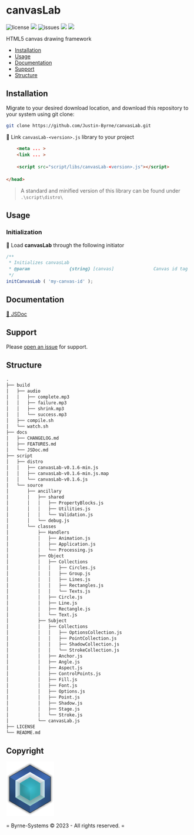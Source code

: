 # canvasLab

![license](https://img.shields.io/github/license/Justin-Byrne/canvasLab?style=flat-square)
<img src="https://img.shields.io/badge/Chrome-119.0.6045.199-yellow?style=flat-square&logo=googlechrome&logoColor=white" />
![issues](https://img.shields.io/github/issues/Justin-Byrne/canvasLab?style=flat-square)
<img src="https://img.shields.io/badge/Version-0.1.6-green?style=flat-square" />
<img src="https://img.shields.io/github/languages/code-size/Justin-Byrne/canvasLab?style=flat-square" />

HTML5 canvas drawing framework

- [Installation](#installation)
- [Usage](#usage)
- [Documentation](#documentation)
- [Support](#support)
- [Structure](#structure)

## Installation

Migrate to your desired download location, and download this repository to your system using git clone:

```sh
git clone https://github.com/Justin-Byrne/canvasLab.git
```

:paperclip: Link `canvasLab-<version>.js` library to your project

```html
    <meta ... >
    <link ... >

    <script src="script/libs/canvasLab-<version>.js"></script>

</head>
```

> A standard and minified version of this library can be found under `.\script\distro\`

## Usage

### Initialization

:truck: Load **canvasLab** through the following initiator

```javascript
/**
 * Initializes canvasLab
 * @param               {string} [canvas]               Canvas id tag
 */
initCanvasLab ( 'my-canvas-id' );
```

## Documentation

[:book: JSDoc](https://github.com/Justin-Byrne/canvasLab/blob/main/docs/JSDoc.md)


## Support

Please [open an issue](https://github.com/Justin-Byrne/canvasLab/issues/new) for support.

## Structure

```
.
├── build
│   ├── audio
│   │   ├── complete.mp3
│   │   ├── failure.mp3
│   │   ├── shrink.mp3
│   │   └── success.mp3
│   ├── compile.sh
│   └── watch.sh
├── docs
│   ├── CHANGELOG.md
│   ├── FEATURES.md
│   └── JSDoc.md
├── script
│   ├── distro
│   │   ├── canvasLab-v0.1.6-min.js
│   │   ├── canvasLab-v0.1.6-min.js.map
│   │   └── canvasLab-v0.1.6.js
│   └── source
│       ├── ancillary
│       │   ├── shared
│       │   │   ├── PropertyBlocks.js
│       │   │   ├── Utilities.js
│       │   │   └── Validation.js
│       │   └── debug.js
│       └── classes
│           ├── Handlers
│           │   ├── Animation.js
│           │   ├── Application.js
│           │   └── Processing.js
│           ├── Object
│           │   ├── Collections
│           │   │   ├── Circles.js
│           │   │   ├── Group.js
│           │   │   ├── Lines.js
│           │   │   ├── Rectangles.js
│           │   │   └── Texts.js
│           │   ├── Circle.js
│           │   ├── Line.js
│           │   ├── Rectangle.js
│           │   └── Text.js
│           ├── Subject
│           │   ├── Collections
│           │   │   ├── OptionsCollection.js
│           │   │   ├── PointCollection.js
│           │   │   ├── ShadowCollection.js
│           │   │   └── StrokeCollection.js
│           │   ├── Anchor.js
│           │   ├── Angle.js
│           │   ├── Aspect.js
│           │   ├── ControlPoints.js
│           │   ├── Fill.js
│           │   ├── Font.js
│           │   ├── Options.js
│           │   ├── Point.js
│           │   ├── Shadow.js
│           │   ├── Stage.js
│           │   └── Stroke.js
│           └── canvasLab.js
├── LICENSE
└── README.md
```
 
## Copyright

![Byrne-Systems](https://github.com/Justin-Byrne/canvasLab/blob/main/images/cube_sm.png)

= Byrne-Systems © 2023 - All rights reserved. =
